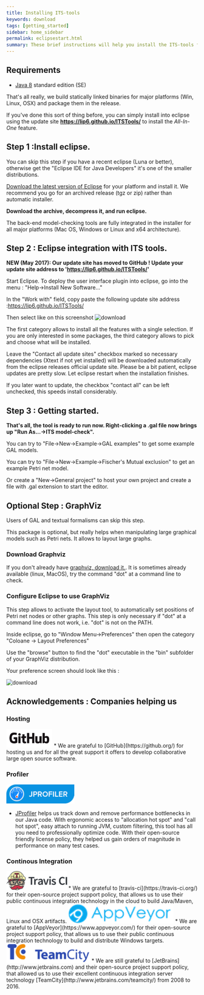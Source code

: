 ```yaml
---
title: Installing ITS-tools
keywords: download
tags: [getting_started]
sidebar: home_sidebar
permalink: eclipsestart.html
summary: These brief instructions will help you install the ITS-tools front-end.
---
```


## Requirements 

* [Java 8](http://www.oracle.com/technetwork/java/javase/downloads/index.html) standard edition (SE)

That's all really, we build statically linked binaries for major platforms (Win, Linux, OSX) and package them in the release.

If you've done this sort of thing before, you can simply install into eclipse using the update site **https://lip6.github.io/ITSTools/** to install the _All-In-One_ feature. 

## Step 1 :Install eclipse.
 
You can skip this step if you have a recent eclipse (Luna or better), otherwise get the "Eclipse IDE for Java Developers" it's one of the smaller distributions.

[Download the latest version of Eclipse](http://www.eclipse.org/downloads/) for your platform and install it. 
We recommend you go for an archived release (tgz or zip) rather than automatic installer.

**Download the archive, decompress it, and run eclipse.**

The back-end model-checking tools are fully integrated in the installer for all major platforms 
(Mac OS, Windows or Linux and x64 architecture). 

Step 2 : Eclipse integration with ITS tools.
--------------------------------------------

**NEW (May 2017): Our update site has moved to GitHub ! Update your update site address to 'https://lip6.github.io/ITSTools/'**

Start Eclipse. To deploy the user interface plugin into eclipse, go into the menu : "Help->Install New Software..."

In the "Work with" field, copy paste the following update site address :<url>https://lip6.github.io/ITSTools/</url>

Then select like on this screenshot
<img src="images/update.jpg" alt="download" />

The first category allows to install all the features with a single selection. If you are only interested in some packages, the third category allows to pick and choose what will be installed. 

Leave the "Contact all update sites" checkbox marked so necessary dependencies (Xtext if not yet installed) will be downloaded automatically from the eclipse releases official update site. 
Please be a bit patient, eclipse updates are pretty slow. Let eclipse restart when the installation finishes.

If you later want to update, the checkbox "contact all" can be left unchecked, this speeds install considerably.

## Step 3 : Getting started.

**That's all, the tool is ready to run now. Right-clicking a .gal file now brings up "Run As...->ITS model-check".**

You can try to "File->New->Example->GAL examples" to get some example GAL models.

You can try to "File->New->Example->Fischer's Mutual exclusion"	to get an example Petri net model.

Or create a "New->General project" to host your own project and create a file with .gal extension to start the editor.

## Optional Step : GraphViz

Users of GAL and textual formalisms can skip this step.

This package is optional, but really helps when manipulating large graphical models such as Petri nets. It allows to layout large graphs.
	
### Download Graphviz
	
If you don't already have [graphviz, download it.](http://www.graphviz.org/Download.php).
It is sometimes already available (linux, MacOS), try the command "dot" at a command line to check.

### Configure Eclipse to use GraphViz

This step allows to activate the layout tool, to automatically set positions of Petri net nodes or other graphs. This step is only necessary if "dot" at a command line does not work, i.e. "dot" is not on the PATH.

Inside eclipse, go to "Window Menu->Preferences" then open the category "Coloane -> Layout Preferences"

Use the "browse" button to find the "dot" executable in the "bin" subfolder of your GraphViz distribution.

Your preference screen should look like this :

<img src="images/dotprefs.jpg" alt="download" />

## Acknowledgements : Companies helping us

### Hosting

<img src="images/GitHub_Logo.png" height="50" />
* We are grateful to [GitHub](https://github.org/) for hosting us and for all the great support it offers to develop collaborative large open source software.

### Profiler

<img src="images/jprofiler.png" height="50" />

* [JProfiler](https://www.ej-technologies.com/products/jprofiler/overview.html) helps us track down and remove performance bottlenecks in our Java code. 
With ergonomic access to "allocation hot spot" and "call hot spot", easy attach to running JVM, custom filtering, this tool has all you need to professionally optimize code. 
With their open-source friendly license policy, they helped us gain orders of magnitude in performance on many test cases.

### Continous Integration

<img src="images/TravisCI.png" height="50" />
* We are grateful to [travis-ci](https://travis-ci.org/) for their open-source project support policy, that allows us to use their public
continuous integration technology in the cloud to build Java/Maven, Linux and OSX artifacts.

<img src="images/appveyor.png" height="50" />
* We are grateful to [AppVeyor](https://www.appveyor.com/) for their open-source project support policy, that allows us to use their public
continuous integration technology to build and distribute Windows targets.

<img src="images/logo_teamcity.png" height="50" />
* We are still grateful to [JetBrains](http://www.jetbrains.com) and their open-source project support policy, that allowed us to use their excellent
continuous integration server technology [TeamCity](http://www.jetbrains.com/teamcity/) from 2008 to 2016. 
